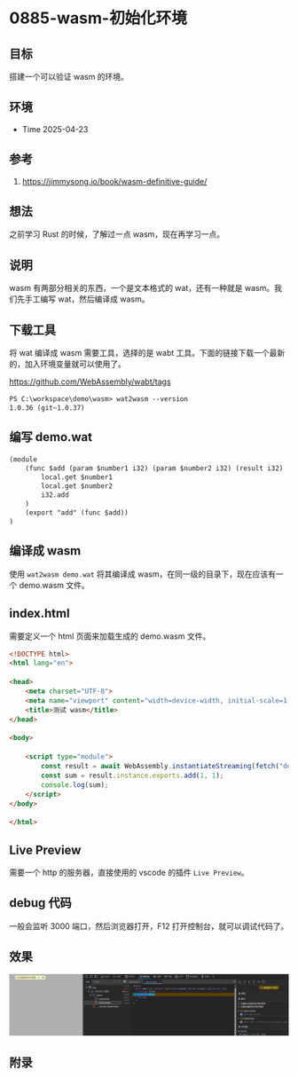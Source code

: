 # 0885-wasm-初始化环境

## 目标

搭建一个可以验证 wasm 的环境。

## 环境

- Time 2025-04-23

## 参考

1. <https://jimmysong.io/book/wasm-definitive-guide/>

## 想法

之前学习 Rust 的时候，了解过一点 wasm，现在再学习一点。

## 说明

wasm 有两部分相关的东西，一个是文本格式的 wat，还有一种就是 wasm。我们先手工编写 wat，然后编译成 wasm。

## 下载工具

将 wat 编译成 wasm 需要工具，选择的是 wabt 工具。下面的链接下载一个最新的，加入环境变量就可以使用了。

<https://github.com/WebAssembly/wabt/tags>

```pwsh
PS C:\workspace\demo\wasm> wat2wasm --version
1.0.36 (git~1.0.37)
```

## 编写 demo.wat

```wat
(module
    (func $add (param $number1 i32) (param $number2 i32) (result i32)
        local.get $number1
        local.get $number2
        i32.add
    )
    (export "add" (func $add))
)
```

## 编译成 wasm

使用 `wat2wasm demo.wat` 将其编译成 wasm，在同一级的目录下，现在应该有一个 demo.wasm 文件。

## index.html

需要定义一个 html 页面来加载生成的 demo.wasm 文件。

```html
<!DOCTYPE html>
<html lang="en">

<head>
    <meta charset="UTF-8">
    <meta name="viewport" content="width=device-width, initial-scale=1.0">
    <title>测试 wasm</title>
</head>

<body>

    <script type="module">
        const result = await WebAssembly.instantiateStreaming(fetch("demo.wasm"));
        const sum = result.instance.exports.add(1, 1);
        console.log(sum);
    </script>
</body>

</html>
```

## Live Preview

需要一个 http 的服务器，直接使用的 vscode 的插件 `Live Preview`。

## debug 代码

一般会监听 3000 端口，然后浏览器打开，F12 打开控制台，就可以调试代码了。

## 效果

![初始化环境][1]

[1]: images/wasm01.png

## 附录
